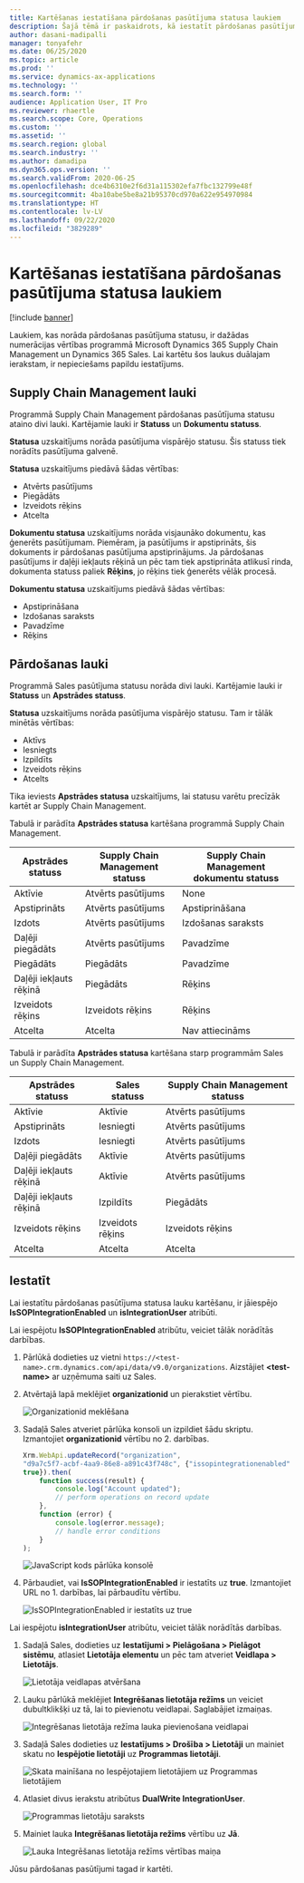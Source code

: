 ```yaml
---
title: Kartēšanas iestatīšana pārdošanas pasūtījuma statusa laukiem
description: Šajā tēmā ir paskaidrots, kā iestatīt pārdošanas pasūtījuma statusa laukus duālajam ierakstam.
author: dasani-madipalli
manager: tonyafehr
ms.date: 06/25/2020
ms.topic: article
ms.prod: ''
ms.service: dynamics-ax-applications
ms.technology: ''
ms.search.form: ''
audience: Application User, IT Pro
ms.reviewer: rhaertle
ms.search.scope: Core, Operations
ms.custom: ''
ms.assetid: ''
ms.search.region: global
ms.search.industry: ''
ms.author: damadipa
ms.dyn365.ops.version: ''
ms.search.validFrom: 2020-06-25
ms.openlocfilehash: dce4b6310e2f6d31a115302efa7fbc132799e48f
ms.sourcegitcommit: 4ba10abe5be8a21b95370cd970a622e954970984
ms.translationtype: HT
ms.contentlocale: lv-LV
ms.lasthandoff: 09/22/2020
ms.locfileid: "3829289"
---
```

# <a name="set-up-the-mapping-for-the-sales-order-status-fields"></a>Kartēšanas iestatīšana pārdošanas pasūtījuma statusa laukiem

[!include [banner](../../includes/banner.md)]

Laukiem, kas norāda pārdošanas pasūtījuma statusu, ir dažādas numerācijas vērtības programmā Microsoft Dynamics 365 Supply Chain Management un Dynamics 365 Sales. Lai kartētu šos laukus duālajam ierakstam, ir nepieciešams papildu iestatījums.

## <a name="fields-in-supply-chain-management"></a>Supply Chain Management lauki

Programmā Supply Chain Management pārdošanas pasūtījuma statusu ataino divi lauki. Kartējamie lauki ir **Statuss** un **Dokumentu statuss**.

**Statusa** uzskaitījums norāda pasūtījuma vispārējo statusu. Šis statuss tiek norādīts pasūtījuma galvenē.

**Statusa** uzskaitījums piedāvā šādas vērtības:

- Atvērts pasūtījums
- Piegādāts
- Izveidots rēķins
- Atcelta

**Dokumentu statusa** uzskaitījums norāda visjaunāko dokumentu, kas ģenerēts pasūtījumam. Piemēram, ja pasūtījums ir apstiprināts, šis dokuments ir pārdošanas pasūtījuma apstiprinājums. Ja pārdošanas pasūtījums ir daļēji iekļauts rēķinā un pēc tam tiek apstiprināta atlikusī rinda, dokumenta statuss paliek **Rēķins**, jo rēķins tiek ģenerēts vēlāk procesā.

**Dokumentu statusa** uzskaitījums piedāvā šādas vērtības:

- Apstiprināšana
- Izdošanas saraksts
- Pavadzīme
- Rēķins

## <a name="fields-in-sales"></a>Pārdošanas lauki

Programmā Sales pasūtījuma statusu norāda divi lauki. Kartējamie lauki ir **Statuss** un **Apstrādes statuss**.

**Statusa** uzskaitījums norāda pasūtījuma vispārējo statusu. Tam ir tālāk minētās vērtības:

- Aktīvs
- Iesniegts
- Izpildīts
- Izveidots rēķins
- Atcelts

Tika ieviests **Apstrādes statusa** uzskaitījums, lai statusu varētu precīzāk kartēt ar Supply Chain Management.

Tabulā ir parādīta **Apstrādes statusa** kartēšana programmā Supply Chain Management.

| Apstrādes statuss   | Supply Chain Management statuss | Supply Chain Management dokumentu statuss |
|---------------------|-----------------------------------|--------------------------------------------|
| Aktīvie              | Atvērts pasūtījums                        | None                                       |
| Apstiprināts           | Atvērts pasūtījums                        | Apstiprināšana                               |
| Izdots              | Atvērts pasūtījums                        | Izdošanas saraksts                               |
| Daļēji piegādāts | Atvērts pasūtījums                        | Pavadzīme                               |
| Piegādāts           | Piegādāts                         | Pavadzīme                               |
| Daļēji iekļauts rēķinā  | Piegādāts                         | Rēķins                                    |
| Izveidots rēķins            | Izveidots rēķins                          | Rēķins                                    |
| Atcelta           | Atcelta                         | Nav attiecināms                             |

Tabulā ir parādīta **Apstrādes statusa** kartēšana starp programmām Sales un Supply Chain Management.

| Apstrādes statuss   | Sales statuss | Supply Chain Management statuss |
|---------------------|-----------------|-----------------------------------|
| Aktīvie              | Aktīvie          | Atvērts pasūtījums                        |
| Apstiprināts           | Iesniegti       | Atvērts pasūtījums                        |
| Izdots              | Iesniegti       | Atvērts pasūtījums                        |
| Daļēji piegādāts | Aktīvie          | Atvērts pasūtījums                        |
| Daļēji iekļauts rēķinā  | Aktīvie          | Atvērts pasūtījums                        |
| Daļēji iekļauts rēķinā  | Izpildīts       | Piegādāts                         |
| Izveidots rēķins            | Izveidots rēķins        | Izveidots rēķins                          |
| Atcelta           | Atcelta       | Atcelta                         |

## <a name="setup"></a>Iestatīt

Lai iestatītu pārdošanas pasūtījuma statusa lauku kartēšanu, ir jāiespējo **IsSOPIntegrationEnabled** un **isIntegrationUser** atribūti.

Lai iespējotu **IsSOPIntegrationEnabled** atribūtu, veiciet tālāk norādītās darbības.

1. Pārlūkā dodieties uz vietni `https://<test-name>.crm.dynamics.com/api/data/v9.0/organizations`. Aizstājiet **\<test-name\>** ar uzņēmuma saiti uz Sales.
2. Atvērtajā lapā meklējiet **organizationid** un pierakstiet vērtību.

    ![Organizationid meklēšana](media/sales-map-orgid.png)

3. Sadaļā Sales atveriet pārlūka konsoli un izpildiet šādu skriptu. Izmantojiet **organizationid** vērtību no 2. darbības.

    ```javascript
    Xrm.WebApi.updateRecord("organization",
    "d9a7c5f7-acbf-4aa9-86e8-a891c43f748c", {"issopintegrationenabled" :
    true}).then(
        function success(result) {
            console.log("Account updated");
            // perform operations on record update
        },
        function (error) {
            console.log(error.message);
            // handle error conditions
        }
    );
    ```

    ![JavaScript kods pārlūka konsolē](media/sales-map-script.png)

4. Pārbaudiet, vai **IsSOPIntegrationEnabled** ir iestatīts uz **true**. Izmantojiet URL no 1. darbības, lai pārbaudītu vērtību.

    ![IsSOPIntegrationEnabled ir iestatīts uz true](media/sales-map-integration-enabled.png)

Lai iespējotu **isIntegrationUser** atribūtu, veiciet tālāk norādītās darbības.

1. Sadaļā Sales, dodieties uz **Iestatījumi \> Pielāgošana \> Pielāgot sistēmu**, atlasiet **Lietotāja elementu** un pēc tam atveriet **Veidlapa \> Lietotājs**.

    ![Lietotāja veidlapas atvēršana](media/sales-map-user.png)

2. Lauku pārlūkā meklējiet **Integrēšanas lietotāja režīms** un veiciet dubultklikšķi uz tā, lai to pievienotu veidlapai. Saglabājiet izmaiņas.

    ![Integrēšanas lietotāja režīma lauka pievienošana veidlapai](media/sales-map-field-explorer.png)

3. Sadaļā Sales dodieties uz **Iestatījums \> Drošība \> Lietotāji** un mainiet skatu no **Iespējotie lietotāji** uz **Programmas lietotāji**.

    ![Skata mainīšana no Iespējotajiem lietotājiem uz Programmas lietotājiem](media/sales-map-enabled-users.png)

4. Atlasiet divus ierakstu atribūtus **DualWrite IntegrationUser**.

    ![Programmas lietotāju saraksts](media/sales-map-user-mode.png)

5. Mainiet lauka **Integrēšanas lietotāja režīms** vērtību uz **Jā**.

    ![Lauka Integrēšanas lietotāja režīms vērtības maiņa](media/sales-map-user-mode-yes.png)

Jūsu pārdošanas pasūtījumi tagad ir kartēti.
